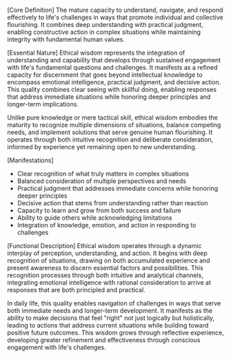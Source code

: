 [Core Definition]
The mature capacity to understand, navigate, and respond effectively to life's challenges in ways that promote individual and collective flourishing. It combines deep understanding with practical judgment, enabling constructive action in complex situations while maintaining integrity with fundamental human values.

[Essential Nature]
Ethical wisdom represents the integration of understanding and capability that develops through sustained engagement with life's fundamental questions and challenges. It manifests as a refined capacity for discernment that goes beyond intellectual knowledge to encompass emotional intelligence, practical judgment, and decisive action. This quality combines clear seeing with skillful doing, enabling responses that address immediate situations while honoring deeper principles and longer-term implications.

Unlike pure knowledge or mere tactical skill, ethical wisdom embodies the maturity to recognize multiple dimensions of situations, balance competing needs, and implement solutions that serve genuine human flourishing. It operates through both intuitive recognition and deliberate consideration, informed by experience yet remaining open to new understanding.

[Manifestations]
- Clear recognition of what truly matters in complex situations
- Balanced consideration of multiple perspectives and needs
- Practical judgment that addresses immediate concerns while honoring deeper principles
- Decisive action that stems from understanding rather than reaction
- Capacity to learn and grow from both success and failure
- Ability to guide others while acknowledging limitations
- Integration of knowledge, emotion, and action in responding to challenges

[Functional Description]
Ethical wisdom operates through a dynamic interplay of perception, understanding, and action. It begins with deep recognition of situations, drawing on both accumulated experience and present awareness to discern essential factors and possibilities. This recognition processes through both intuitive and analytical channels, integrating emotional intelligence with rational consideration to arrive at responses that are both principled and practical.

In daily life, this quality enables navigation of challenges in ways that serve both immediate needs and longer-term development. It manifests as the ability to make decisions that feel "right" not just logically but holistically, leading to actions that address current situations while building toward positive future outcomes. This wisdom grows through reflective experience, developing greater refinement and effectiveness through conscious engagement with life's challenges.